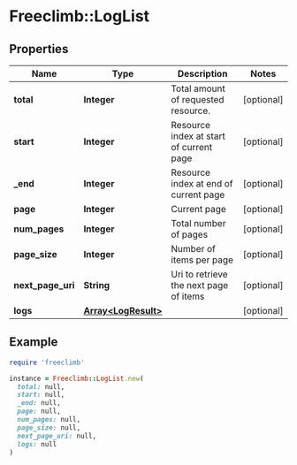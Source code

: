 # Freeclimb::LogList

## Properties

| Name | Type | Description | Notes |
| ---- | ---- | ----------- | ----- |
| **total** | **Integer** | Total amount of requested resource. | [optional] |
| **start** | **Integer** | Resource index at start of current page | [optional] |
| **_end** | **Integer** | Resource index at end of current page | [optional] |
| **page** | **Integer** | Current page | [optional] |
| **num_pages** | **Integer** | Total number of pages | [optional] |
| **page_size** | **Integer** | Number of items per page | [optional] |
| **next_page_uri** | **String** | Uri to retrieve the next page of items | [optional] |
| **logs** | [**Array&lt;LogResult&gt;**](LogResult.md) |  | [optional] |

## Example

```ruby
require 'freeclimb'

instance = Freeclimb::LogList.new(
  total: null,
  start: null,
  _end: null,
  page: null,
  num_pages: null,
  page_size: null,
  next_page_uri: null,
  logs: null
)
```

